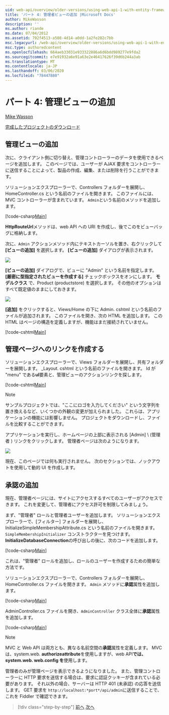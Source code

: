 ```yaml
---
uid: web-api/overview/older-versions/using-web-api-1-with-entity-framework-5/using-web-api-with-entity-framework-part-4
title: 'パート 4: 管理者ビューの追加 |Microsoft Docs'
author: MikeWasson
description: ''
ms.author: riande
ms.date: 07/04/2012
ms.assetid: 792f4513-a508-4d14-a0dd-1a2fe282c7bb
msc.legacyurl: /web-api/overview/older-versions/using-web-api-1-with-entity-framework-5/using-web-api-with-entity-framework-part-4
msc.type: authoredcontent
ms.openlocfilehash: 664aeb33031e933322886a6d6bdd989277e9fda2
ms.sourcegitcommit: e7e91932a6e91a63e2e46417626f39d6b244a3ab
ms.translationtype: MT
ms.contentlocale: ja-JP
ms.lasthandoff: 03/06/2020
ms.locfileid: "78447880"
---
```

# <a name="part-4-adding-an-admin-view"></a>パート 4: 管理ビューの追加

[Mike Wasson](https://github.com/MikeWasson)

[完成したプロジェクトのダウンロード](https://code.msdn.microsoft.com/ASP-NET-Web-API-with-afa30545)

## <a name="add-an-admin-view"></a>管理ビューの追加

次に、クライアント側に切り替え、管理コントローラーのデータを使用できるページを追加します。 このページでは、ユーザーが AJAX 要求をコントローラーに送信することによって、製品の作成、編集、または削除を行うことができます。

ソリューションエクスプローラーで、Controllers フォルダーを展開し、HomeController.cs という名前のファイルを開きます。 このファイルには、MVC コントローラーが含まれています。 `Admin`という名前のメソッドを追加します。

[!code-csharp[Main](using-web-api-with-entity-framework-part-4/samples/sample1.cs)]

**HttpRouteUrl**メソッドは、web API への URI を作成し、後でこのをビューバッグに格納します。

次に、`Admin` アクションメソッド内にテキストカーソルを置き、右クリックして **[ビューの追加]** を選択します。 **[ビューの追加]** ダイアログが表示されます。

![](using-web-api-with-entity-framework-part-4/_static/image1.png)

**[ビューの追加]** ダイアログで、ビューに "Admin" という名前を指定します。 **[厳密に型指定されたビューを作成する]** チェックボックスをオンにします。 **モデルクラス** で、Product (productstore) を選択します。 その他のオプションはすべて既定値のままにしておきます。

![](using-web-api-with-entity-framework-part-4/_static/image2.png)

**[追加]** をクリックすると、Views/Home の下に Admin. cshtml という名前のファイルが追加されます。 このファイルを開き、次の HTML を追加します。 この HTML はページの構造を定義しますが、機能はまだ接続されていません。

[!code-cshtml[Main](using-web-api-with-entity-framework-part-4/samples/sample2.cshtml)]

## <a name="create-a-link-to-the-admin-page"></a>管理ページへのリンクを作成する

ソリューションエクスプローラーで、Views フォルダーを展開し、共有フォルダーを展開します。 \_Layout. cshtml という名前のファイルを開きます。 Id が "menu" である**ul**要素と、管理ビューのアクションリンクを探します。

[!code-cshtml[Main](using-web-api-with-entity-framework-part-4/samples/sample3.cshtml)]

> [!NOTE]
> サンプルプロジェクトでは、"ここにロゴを入力してください" という文字列を置き換えるなど、いくつかの外観の変更が加えられました。 これらは、アプリケーションの機能には影響しません。 プロジェクトをダウンロードし、ファイルを比較することができます。

アプリケーションを実行し、ホームページの上部に表示される [Admin] \ (管理者 \) リンクをクリックします。 管理者ページは次のようになります。

![](using-web-api-with-entity-framework-part-4/_static/image3.png)

現在、このページでは何も実行されません。 次のセクションでは、ノックアウトを使用して動的 UI を作成します。

## <a name="add-authorization"></a>承認の追加

現在、管理者ページには、サイトにアクセスするすべてのユーザーがアクセスできます。 これを変更して、管理者にアクセス許可を制限してみましょう。

まず、"管理者" ロールと管理者ユーザーを追加します。 ソリューションエクスプローラーで、[フィルター] フォルダーを展開し、InitializeSimpleMembershipAttribute.cs という名前のファイルを開きます。 `SimpleMembershipInitializer` コンストラクターを見つけます。 **InitializeDatabaseConnection**の呼び出しの後に、次のコードを追加します。

[!code-csharp[Main](using-web-api-with-entity-framework-part-4/samples/sample4.cs)]

これは、"管理者" ロールを追加し、ロールのユーザーを作成するための簡単な方法です。

ソリューションエクスプローラーで、Controllers フォルダーを展開し、HomeController.cs ファイルを開きます。 `Admin` メソッドに**承認**属性を追加します。

[!code-csharp[Main](using-web-api-with-entity-framework-part-4/samples/sample5.cs)]

AdminController.cs ファイルを開き、`AdminController` クラス全体に**承認**属性を追加します。

[!code-csharp[Main](using-web-api-with-entity-framework-part-4/samples/sample6.cs)]

> [!NOTE]
> MVC と Web API は両方とも、異なる名前空間の**承認**属性を定義します。 MVC は、system.web. **authorizeattribute**を使用しますが、web API**では、system.web. web.config を**使用します。

管理者のみが管理ページを表示できるようになりました。 また、管理コントローラーに HTTP 要求を送信する場合は、要求に認証クッキーが含まれている必要があります。 それ以外の場合、サーバーは HTTP 401 (未承認) の応答を送信します。 GET 要求を `http://localhost:*port*/api/admin`に送信することで、これを Fiddler で確認できます。

> [!div class="step-by-step"]
> [前へ](using-web-api-with-entity-framework-part-3.md)
> [次へ](using-web-api-with-entity-framework-part-5.md)
